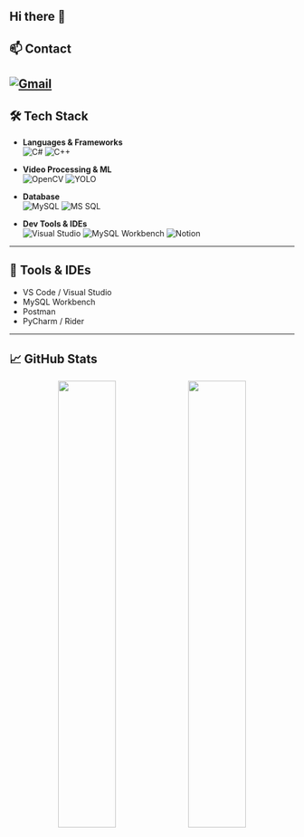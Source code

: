 ## Hi there 👋

## 📫 Contact

[![Gmail](https://img.shields.io/badge/Gmail-D14836?style=flat&logo=gmail&logoColor=white)](mailto:azbxabcd4@gmail.com) 
---

## 🛠 Tech Stack

- **Languages & Frameworks**  
  ![C#](https://img.shields.io/badge/C%23-239120?style=flat&logo=c-sharp) 
  ![C++](https://img.shields.io/badge/C%2B%2B-00599C?style=flat&logo=c-plusplus)

- **Video Processing & ML**  
  ![OpenCV](https://img.shields.io/badge/OpenCV-5C3EE8?style=flat&logo=opencv) 
  ![YOLO](https://img.shields.io/badge/YOLO-FF0000?style=flat&logo=yolo)

- **Database**  
  ![MySQL](https://img.shields.io/badge/MySQL-4479A1?style=flat&logo=mysql) 
  ![MS SQL](https://img.shields.io/badge/MSSQL-CC2927?style=flat&logo=microsoft-sql-server)

- **Dev Tools & IDEs**  
  ![Visual Studio](https://img.shields.io/badge/VS%20Studio-5C2D91?style=flat&logo=visual-studio)
  ![MySQL Workbench](https://img.shields.io/badge/Workbench-00758F?style=flat&logo=mysql)
  ![Notion](https://img.shields.io/badge/Notion-000000?style=flat&logo=notion)

---

## 🔧 Tools & IDEs

- VS Code / Visual Studio  
- MySQL Workbench  
- Postman  
- PyCharm / Rider  

---

## 📈 GitHub Stats

<p align="center">
  <img src="https://github-readme-stats.vercel.app/api?username=your-github-id&show_icons=true&theme=vue-dark" width="45%" />
  <img src="https://github-readme-stats.vercel.app/api/top-langs/?username=your-github-id&layout=compact&theme=vue-dark" width="45%" />
</p>

